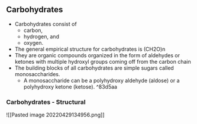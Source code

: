 ## Carbohydrates 
- Carbohydrates consist of
	- carbon, 
	- hydrogen, and 
	- oxygen.
- The general empirical structure for carbohydrates is (CH2O)n
- They are organic compounds organized in the form of aldehydes or ketones with multiple hydroxyl groups coming off from the carbon chain
- The building blocks of all carbohydrates are simple sugars called monosaccharides.
	- A monosaccharide can be a polyhydroxy aldehyde (aldose) or a polyhydroxy ketone (ketose). ^83d5aa

### Carbohydrates - Structural
![[Pasted image 20220429134956.png]]